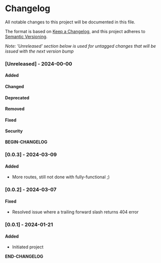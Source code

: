 # Changelog

All notable changes to this project will be documented in this file.

The format is based on [Keep a Changelog](https://keepachangelog.com/en/1.0.0/), and this project adheres to [Semantic Versioning](https://semver.org/spec/v2.0.0.html).

_Note: 'Unreleased' section below is used for untagged changes that will be issued with the next version bump_

### [Unreleased] - 2024-00-00
#### Added
#### Changed
#### Deprecated
#### Removed
#### Fixed
#### Security
__BEGIN-CHANGELOG__
 
### [0.0.3] - 2024-03-09
#### Added
 - More routes, still not done with fully-functional ;)
 
### [0.0.2] - 2024-03-07
#### Fixed
 - Resolved issue where a trailing forward slash returns 404 error


### [0.0.1] - 2024-01-21
#### Added
 - Initiated project

__END-CHANGELOG__